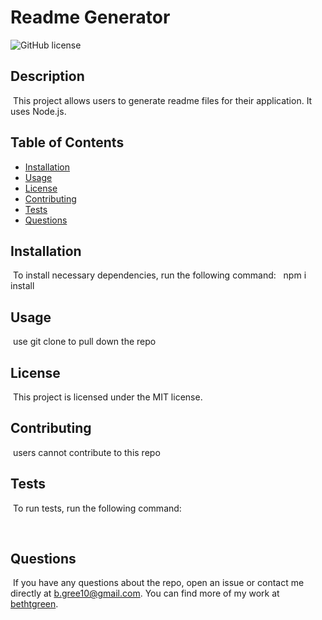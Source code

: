 # Readme Generator
  ![GitHub license](https://img.shields.io/badge/license-MIT-blue.svg)
  ​
  ## Description
  ​
  This project allows users to generate readme files for their application. It uses Node.js. 
  ​
  ## Table of Contents 
  
  * [Installation](#installation)
  ​
  * [Usage](#usage)
  ​
  * [License](#license)
  ​
  * [Contributing](#contributing)
  ​
  * [Tests](#tests)
  ​
  * [Questions](#questions)
  ​
  ## Installation
  ​
  To install necessary dependencies, run the following command:
  ​
  ​
  npm i install

  ## Usage
  ​
  use git clone to pull down the repo 
  ​
  ## License
  ​
  This project is licensed under the MIT license.
    
  ## Contributing
  ​
  users cannot contribute to this repo
  ​
  ## Tests
  ​
  To run tests, run the following command:

  ​
  ## Questions
  ​
  If you have any questions about the repo, open an issue or contact me directly at b.gree10@gmail.com. You can find more of my work at [bethtgreen](https://github.com/bethtgreen/).
  